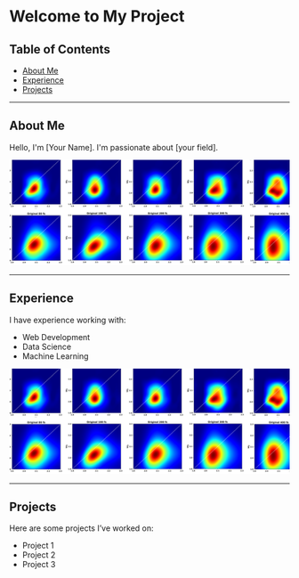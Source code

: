 # Welcome to My Project

## Table of Contents
- [About Me](#about-me)
- [Experience](#experience)
- [Projects](#projects)

---

## About Me
Hello, I'm [Your Name]. I'm passionate about [your field].

![About Me Image](22.png)

---

## Experience
I have experience working with:
- Web Development
- Data Science
- Machine Learning

![Experience Image](22.png)

---

## Projects
Here are some projects I’ve worked on:
- Project 1
- Project 2
- Project 3
